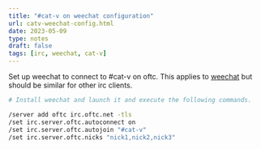 ```yaml
---
title: "#cat-v on weechat configuration"
url: catv-weechat-config.html
date: 2023-05-09
type: notes
draft: false
tags: [irc, weechat, cat-v]
---
```


Set up weechat to connect to #cat-v on oftc. This applies to [weechat](https://weechat.org/)
but should be similar for other irc clients.

```sh
# Install weechat and launch it and execute the following commands.

/server add oftc irc.oftc.net -tls
/set irc.server.oftc.autoconnect on
/set irc.server.oftc.autojoin "#cat-v"
/set irc.server.oftc.nicks "nick1,nick2,nick3"
```
